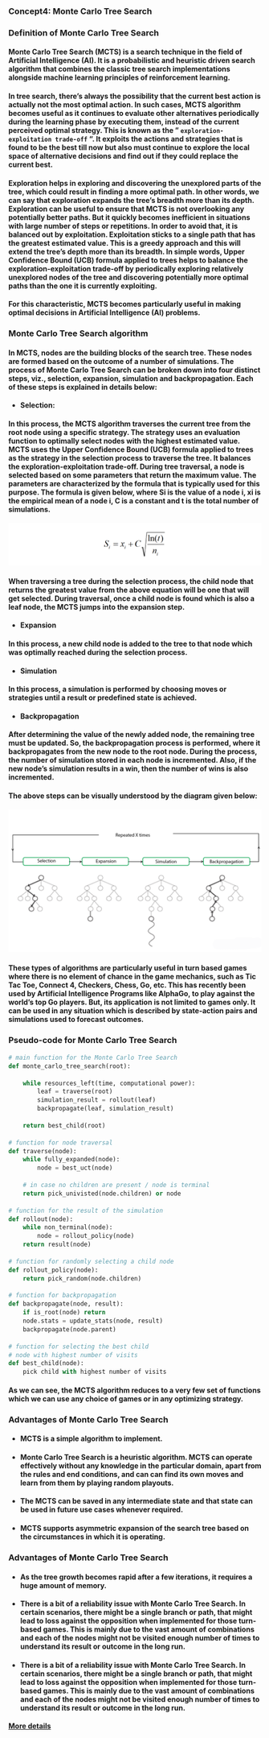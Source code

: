 ### Concept4: Monte Carlo Tree Search

### Definition of Monte Carlo Tree Search

#### Monte Carlo Tree Search (MCTS) is a search technique in the field of Artificial Intelligence (AI). It is a probabilistic and heuristic driven search algorithm that combines the classic tree search implementations alongside machine learning principles of reinforcement learning.

#### In tree search, there’s always the possibility that the current best action is actually not the most optimal action. In such cases, MCTS algorithm becomes useful as it continues to evaluate other alternatives periodically during the learning phase by executing them, instead of the current perceived optimal strategy. This is known as the ” `exploration-exploitation trade-off` “. It exploits the actions and strategies that is found to be the best till now but also must continue to explore the local space of alternative decisions and find out if they could replace the current best.

#### Exploration helps in exploring and discovering the unexplored parts of the tree, which could result in finding a more optimal path. In other words, we can say that exploration expands the tree’s breadth more than its depth. Exploration can be useful to ensure that MCTS is not overlooking any potentially better paths. But it quickly becomes inefficient in situations with large number of steps or repetitions. In order to avoid that, it is balanced out by exploitation. Exploitation sticks to a single path that has the greatest estimated value. This is a greedy approach and this will extend the tree’s depth more than its breadth. In simple words, Upper Confidence Bound (UCB) formula applied to trees helps to balance the exploration-exploitation trade-off by periodically exploring relatively unexplored nodes of the tree and discovering potentially more optimal paths than the one it is currently exploiting.

#### For this characteristic, MCTS becomes particularly useful in making optimal decisions in Artificial Intelligence (AI) problems.

### Monte Carlo Tree Search algorithm

#### In MCTS, nodes are the building blocks of the search tree. These nodes are formed based on the outcome of a number of simulations. The process of Monte Carlo Tree Search can be broken down into four distinct steps, viz., selection, expansion, simulation and backpropagation. Each of these steps is explained in details below:

- #### Selection:

#### In this process, the MCTS algorithm traverses the current tree from the root node using a specific strategy. The strategy uses an evaluation function to optimally select nodes with the highest estimated value. MCTS uses the Upper Confidence Bound (UCB) formula applied to trees as the strategy in the selection process to traverse the tree. It balances the exploration-exploitation trade-off. During tree traversal, a node is selected based on some parameters that return the maximum value. The parameters are characterized by the formula that is typically used for this purpose. The formula is given below, where Si is the value of a node i, xi is the empirical mean of a node i, C is a constant and t is the total number of simulations.

<p align="center">
<img src="/images/217.png"><br/>
</p>

#### When traversing a tree during the selection process, the child node that returns the greatest value from the above equation will be one that will get selected. During traversal, once a child node is found which is also a leaf node, the MCTS jumps into the expansion step.

- #### Expansion

#### In this process, a new child node is added to the tree to that node which was optimally reached during the selection process.

- #### Simulation

#### In this process, a simulation is performed by choosing moves or strategies until a result or predefined state is achieved.


- #### Backpropagation

#### After determining the value of the newly added node, the remaining tree must be updated. So, the backpropagation process is performed, where it backpropagates from the new node to the root node. During the process, the number of simulation stored in each node is incremented. Also, if the new node’s simulation results in a win, then the number of wins is also incremented.

#### The above steps can be visually understood by the diagram given below:

<p align="center">
<img src="/images/218.png"><br/>
</p>

#### These types of algorithms are particularly useful in turn based games where there is no element of chance in the game mechanics, such as Tic Tac Toe, Connect 4, Checkers, Chess, Go, etc. This has recently been used by Artificial Intelligence Programs like AlphaGo, to play against the world’s top Go players. But, its application is not limited to games only. It can be used in any situation which is described by state-action pairs and simulations used to forecast outcomes.

### Pseudo-code for Monte Carlo Tree Search

```python
# main function for the Monte Carlo Tree Search 
def monte_carlo_tree_search(root): 
	
	while resources_left(time, computational power): 
		leaf = traverse(root) 
		simulation_result = rollout(leaf) 
		backpropagate(leaf, simulation_result) 
		
	return best_child(root) 

# function for node traversal 
def traverse(node): 
	while fully_expanded(node): 
		node = best_uct(node) 
		
	# in case no children are present / node is terminal 
	return pick_univisted(node.children) or node 

# function for the result of the simulation 
def rollout(node): 
	while non_terminal(node): 
		node = rollout_policy(node) 
	return result(node) 

# function for randomly selecting a child node 
def rollout_policy(node): 
	return pick_random(node.children) 

# function for backpropagation 
def backpropagate(node, result): 
	if is_root(node) return
	node.stats = update_stats(node, result) 
	backpropagate(node.parent) 

# function for selecting the best child 
# node with highest number of visits 
def best_child(node): 
	pick child with highest number of visits 

```

#### As we can see, the MCTS algorithm reduces to a very few set of functions which we can use any choice of games or in any optimizing strategy.

### Advantages of Monte Carlo Tree Search

- #### MCTS is a simple algorithm to implement.

- #### Monte Carlo Tree Search is a heuristic algorithm. MCTS can operate effectively without any knowledge in the particular domain, apart from the rules and end conditions, and can can find its own moves and learn from them by playing random playouts.

- #### The MCTS can be saved in any intermediate state and that state can be used in future use cases whenever required.

- #### MCTS supports asymmetric expansion of the search tree based on the circumstances in which it is operating.

### Advantages of Monte Carlo Tree Search

- #### As the tree growth becomes rapid after a few iterations, it requires a huge amount of memory.

- #### There is a bit of a reliability issue with Monte Carlo Tree Search. In certain scenarios, there might be a single branch or path, that might lead to loss against the opposition when implemented for those turn-based games. This is mainly due to the vast amount of combinations and each of the nodes might not be visited enough number of times to understand its result or outcome in the long run.

- #### There is a bit of a reliability issue with Monte Carlo Tree Search. In certain scenarios, there might be a single branch or path, that might lead to loss against the opposition when implemented for those turn-based games. This is mainly due to the vast amount of combinations and each of the nodes might not be visited enough number of times to understand its result or outcome in the long run.

#### [More details](https://www.cnblogs.com/LittleHann/p/11608182.html)
